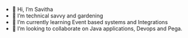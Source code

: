 - 👋 Hi, I’m Savitha
- 👀 I’m technical savvy and gardening
- 🌱 I’m currently learning Event based systems and Integrations
- 💞️ I’m looking to collaborate on Java applications, Devops and Pega.


<!---
savitha2608/savitha2608 is a ✨ special ✨ repository because its `README.md` (this file) appears on your GitHub profile.
You can click the Preview link to take a look at your changes.
--->
